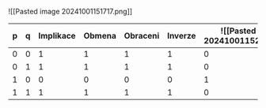 ![[Pasted image 20241001151717.png]]

| p   | q   | Implikace | Obmena | Obraceni | Inverze | ![[Pasted image 20241001152633.png]] |
| --- | --- | --------- | ------ | -------- | ------- | ------------------------------------ |
| 0   | 0   | 1         | 1      | 1        | 1       | 0                                    |
| 0   | 1   | 1         | 1      | 1        | 1       | 0                                    |
| 1   | 0   | 0         | 0      | 0        | 0       | 1                                    |
| 1   | 1   | 1         | 1      | 1        | 1       | 0                                    |
